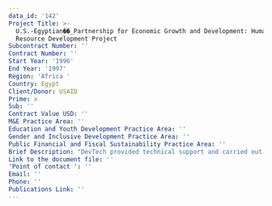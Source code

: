 ```yaml
---
data_id: '142'
Project Title: >-
  U.S.-Egyptian��_Partnership for Economic Growth and Development: Human
  Resource Development Project
Subcontract Number: ''
Contract Number: ''
Start Year: '1996'
End Year: '1997'
Region: 'Africa '
Country: Egypt
Client/Donor: USAID
Prime: x
Sub: ''
Contract Value USD: ''
M&E Practice Area: ''
Education and Youth Development Practice Area: ''
Gender and Inclusive Development Practice Area: ''
Public Financial and Fiscal Sustainability Practice Area: ''
Brief Description: "DevTech provided technical support and carried out the planning and logistical arrangements for activities that advanced the objectives of Subcommittee IV, Education and Human Resource Development, of the U.S.-Egyptian Partnership for Economic Growth and Development. The Subcommittee's primary objective was to initiate a dialogue between leaders of the private and educational sectors of the two countries on the best practices in education and literacy.\r\n\r\nDevTech maintained offices in Washington, D.C., and Cairo, Egypt, to support working groups of experts in four principal areas of emphasis: Education Practices in a Changing Economy, Education Practices and New Technologies, Gender and Equity, and Community and Family Partnerships for Child Development."
Link to the document file: ''
'Point of contact ': ''
Email: ''
Phone: ''
Publications Link: ''
---
```

